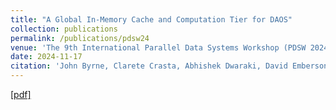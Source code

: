 ```yaml
---
title: "A Global In-Memory Cache and Computation Tier for DAOS"
collection: publications
permalink: /publications/pdsw24
venue: 'The 9th International Parallel Data Systems Workshop (PDSW 2024)'
date: 2024-11-17
citation: 'John Byrne, Clarete Crasta, Abhishek Dwaraki, David Emberson, Harumi Kuno, <strong>Sekwon Lee</strong>, Sharad Singhal, Ramya Ahobala Rao, Shreyas Vinayaka Basri K S, Amitha C, Chinmay Ghosh, Rishi Kesh Rajak, Sriram Ravishankar, Porno Shome, Lance Evans, Sherin George, Kevan Rehm, Myungjun (MJ) Son, Taeklim Kim, Shiyue (Jason) Hou, <i>The 9th International Parallel Data Systems Workshop</i> (<strong>PDSW 2024</strong>, Work In Progress paper).'
---
```

[[pdf]](http://sekwonlee.github.io/files/pdsw24.pdf)
